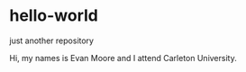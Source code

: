 # hello-world
just another repository

Hi, my names is Evan Moore and I attend Carleton University.
